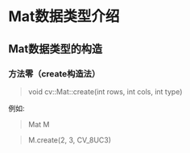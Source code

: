# Mat数据类型介绍

## Mat数据类型的构造
### 方法零（create构造法）
> void cv::Mat::create(int rows, int cols, int type)
                     
例如:
> Mat M

> M.create(2, 3, CV_8UC3)
